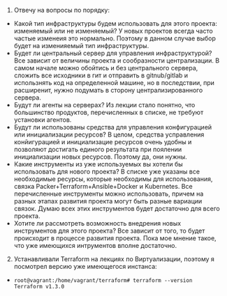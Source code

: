 1. Отвечу на вопросы по порядку:
  * Какой тип инфраструктуры будем использовать для этого проекта: изменяемый или не изменяемый? У новых проектов всегда часто частые изменеия это нормально. Поэтому в данном случае выбор будет на изменияемый тип инфраструктуры.
  * Будет ли центральный сервер для управления инфраструктурой? Все зависит от величины проекта и сообразности централизации. В самом начале можно обойтись и без центрального сервера, сложить все исходники в гит и отправить в gitnub/gitlab и использнять код на определенной машине, но в последствии, при расширенит, нужно подумать в сторону централизированного сервера.
  * Будут ли агенты на серверах? Из лекции стало понятно, что большинство продуктов, перечисленных в списке, не требуют установки агентов.
  * Будут ли использованы средства для управления конфигурацией или инициализации ресурсов? В целом, средства усправления конйигурацией и инициализацие ресурсов очень удобны и позволяют достигать единого результата при поялении инициализации новых ресурсов. Поэтому да, они нужны.
  * Какие инструменты из уже используемых вы хотели бы использовать для нового проекта? В списке уже указаны все необходимые ресурсы, которые необходимы для использования, связка Packer+Terraform+Ansible+Docker и Kubernetes. Все перечисленные инструменты можно использовать, причем на разных этапах развития проекта могут быть разные вариации связок. Думаю всех этих инструментов будет достаточно для всего проекта.
  * Хотите ли рассмотреть возможность внедрения новых инструментов для этого проекта? Все зависит от того, то будет происходит в процессе развития проекта. Пока мое мнение такое, что уже имеющихся интрументов вполне достаточно.
2. Устанавливали Terraform на лекциях по Виртуализации, поэтому я посмотрел версию уже имеющегося инстанса:
  * ```
    root@vagrant:/home/vagrant/terraform# terraform --version
    Terraform v1.3.0
    ```
